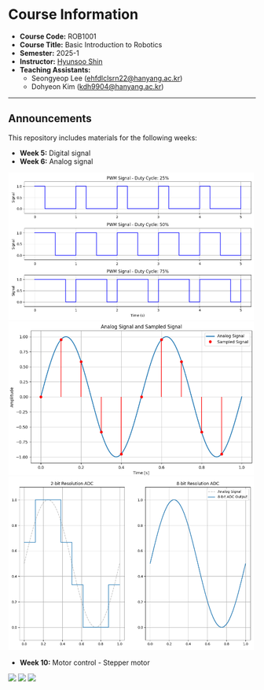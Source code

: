 # Course Information  

- **Course Code:** ROB1001 
- **Course Title:** Basic Introduction to Robotics
- **Semester:** 2025-1
- **Instructor:** [Hyunsoo Shin](https://shs-vision.github.io)
- **Teaching Assistants:**  
  - Seongyeop Lee (ehfdlclsrn22@hanyang.ac.kr)  
  - Dohyeon Kim (kdh9904@hanyang.ac.kr)  

---

## Announcements  

This repository includes materials for the following weeks:  
- **Week 5:** Digital signal
- **Week 6:** Analog signal
<img src="figures/duty.png" width="500">
<img src="figures/sampling_.png" width="500">
<img src="figures/resol.png" width="500">

- **Week 10:** Motor control - Stepper motor

<img src="figures/one_phase_on_full_step.png" width="500">
<img src="figures/two_phase_on_full_step.png" width="500">
<img src="figures/one_two_phase_on_half_step.png" width="500">
